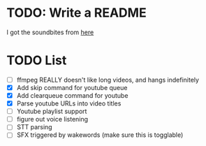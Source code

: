 # TODO: Write a README

I got the soundbites from [here](https://drive.google.com/drive/folders/1dr2XcAQAuCPJqZQkCRKa4Aq8IDOH8ZIz)


# TODO List

 - [ ] ffmpeg REALLY doesn't like long videos, and hangs indefinitely
 - [x] Add skip command for youtube queue
 - [x] Add clearqueue command for youtube
 - [x] Parse youtube URLs into video titles
 - [ ] Youtube playlist support
 - [ ] figure out voice listening
 - [ ] STT parsing
 - [ ] SFX triggered by wakewords (make sure this is togglable)
